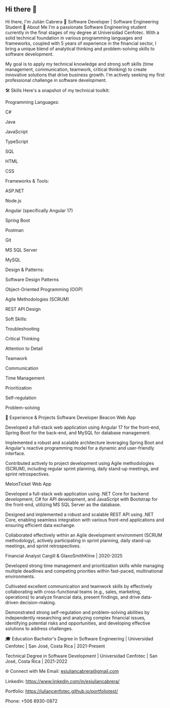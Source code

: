 ## Hi there 👋

<!--
**JulianCenfotec/JulianCenfotec** is a ✨ _special_ ✨ repository because its `README.md` (this file) appears on your GitHub profile.

Here are some ideas to get you started:

- 🔭 I’m currently working on ...
- 🌱 I’m currently learning ...
- 👯 I’m looking to collaborate on ...
- 🤔 I’m looking for help with ...
- 💬 Ask me about ...
- 📫 How to reach me: ...
- 😄 Pronouns: ...
- ⚡ Fun fact: ...
-->
Hi there, I'm Julián Cabrera 👋
Software Developer | Software Engineering Student
🚀 About Me
I'm a passionate Software Engineering student currently in the final stages of my degree at Universidad Cenfotec. With a solid technical foundation in various programming languages and frameworks, coupled with 5 years of experience in the financial sector, I bring a unique blend of analytical thinking and problem-solving skills to software development.

My goal is to apply my technical knowledge and strong soft skills (time management, communication, teamwork, critical thinking) to create innovative solutions that drive business growth. I'm actively seeking my first professional challenge in software development.

🛠️ Skills
Here's a snapshot of my technical toolkit:

Programming Languages:

C#

Java

JavaScript

TypeScript

SQL

HTML

CSS

Frameworks & Tools:

ASP.NET

Node.js

Angular (specifically Angular 17)

Spring Boot

Postman

Git

MS SQL Server

MySQL

Design & Patterns:

Software Design Patterns

Object-Oriented Programming (OOP)

Agile Methodologies (SCRUM)

REST API Design

Soft Skills:

Troubleshooting

Critical Thinking

Attention to Detail

Teamwork

Communication

Time Management

Prioritization

Self-regulation

Problem-solving

💼 Experience & Projects
Software Developer
Beacon Web App

Developed a full-stack web application using Angular 17 for the front-end, Spring Boot for the back-end, and MySQL for database management.

Implemented a robust and scalable architecture leveraging Spring Boot and Angular's reactive programming model for a dynamic and user-friendly interface.

Contributed actively to project development using Agile methodologies (SCRUM), including regular sprint planning, daily stand-up meetings, and sprint retrospectives.

MelonTicket Web App

Developed a full-stack web application using .NET Core for backend development, C# for API development, and JavaScript with Bootstrap for the front-end, utilizing MS SQL Server as the database.

Designed and implemented a robust and scalable REST API using .NET Core, enabling seamless integration with various front-end applications and ensuring efficient data exchange.

Collaborated effectively within an Agile development environment (SCRUM methodology), actively participating in sprint planning, daily stand-up meetings, and sprint retrospectives.

Financial Analyst
Cargill & GlaxoSmithKline | 2020-2025

Developed strong time management and prioritization skills while managing multiple deadlines and competing priorities within fast-paced, multinational environments.

Cultivated excellent communication and teamwork skills by effectively collaborating with cross-functional teams (e.g., sales, marketing, operations) to analyze financial data, present findings, and drive data-driven decision-making.

Demonstrated strong self-regulation and problem-solving abilities by independently researching and analyzing complex financial issues, identifying potential risks and opportunities, and developing effective solutions to address challenges.

🎓 Education
Bachelor's Degree in Software Engineering | Universidad Cenfotec | San José, Costa Rica | 2021-Present

Technical Degree in Software Development | Universidad Cenfotec | San José, Costa Rica | 2021-2022

🌐 Connect with Me
Email: esjuliancabrera@gmail.com

LinkedIn: https://www.linkedin.com/in/esjuliancabrera/

Portfolio: https://juliancenfotec.github.io/portfoliotest/

Phone: +506 8930-0872
